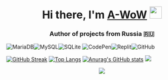 
<h1 align="center">Hi there, I'm <a href="https://t.me/nulls18" target="_blank">A-WoW</a> 
<img src="https://github.com/blackcater/blackcater/raw/main/images/Hi.gif" height="32"/></h1>
<h3 align="center">Author of projects from Russia 🇷🇺</h3>

![MariaDB](https://img.shields.io/badge/MariaDB-003545?style=for-the-badge&logo=mariadb&logoColor=white)![MySQL](https://img.shields.io/badge/mysql-%2300f.svg?style=for-the-badge&logo=mysql&logoColor=white)![SQLite](https://img.shields.io/badge/sqlite-%2307405e.svg?style=for-the-badge&logo=sqlite&logoColor=white) 
![CodePen](https://img.shields.io/badge/Codepen-000000?style=for-the-badge&logo=codepen&logoColor=white)![Replit](https://img.shields.io/badge/Replit-DD1200?style=for-the-badge&logo=Replit&logoColor=white)![GitHub](https://img.shields.io/badge/github-%23121011.svg?style=for-the-badge&logo=github&logoColor=white)

[![GitHub Streak](https://github-readme-streak-stats.herokuapp.com/?user=a-wow)](https://git.io/streak-stats)
[![Top Langs](https://github-readme-stats.vercel.app/api/top-langs/?username=a-wow&layout=compact)](https://github.com/a-wow/github-readme-stats)
[![Anurag's GitHub stats](https://github-readme-stats.vercel.app/api?username=a-wow)](https://github.com/a-wow/github-readme-stats)
![](https://github.com/a-wow/snk/raw/output/github-contribution-grid-snake.svg)

<p align="center">
  <a href="https://discord.gg/fREhU35VdQ" target="_blank">
    <img align="center" src="https://lanyard.cnrad.dev/api/416812391003586571" />
  </a>
</p>

<!--
**a-wow/a-wow** is a ✨ _special_ ✨ repository because its `README.md` (this file) appears on your GitHub profile.

Here are some ideas to get you started:

- 🔭 I’m currently working on ...
- 🌱 I’m currently learning ...
- 👯 I’m looking to collaborate on ...
- 🤔 I’m looking for help with ...
- 💬 Ask me about ...
- 📫 How to reach me: ...
- 😄 Pronouns: ...
- ⚡ Fun fact: ...
-->

